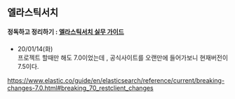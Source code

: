 ## 엘라스틱서치

#### 정독하고 정리하기 : [엘라스틱서치 실무 가이드](https://wikibook.co.kr/practical-elasticsearch/)

* 20/01/14(화) <br>
프로젝트 할때만 해도 7.0이었는데 , 공식사이트를 오랜만에 들어가보니 현재버전이 7.5이다. <br>
 
https://www.elastic.co/guide/en/elasticsearch/reference/current/breaking-changes-7.0.html#breaking_70_restclient_changes
